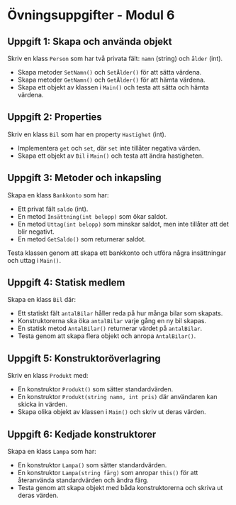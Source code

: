 # Övningsuppgifter - Modul 6

## Uppgift 1: Skapa och använda objekt
Skriv en klass `Person` som har två privata fält: `namn` (string) och `ålder` (int). 

- Skapa metoder `SetNamn()` och `SetÅlder()` för att sätta värdena.
- Skapa metoder `GetNamn()` och `GetÅlder()` för att hämta värdena.
- Skapa ett objekt av klassen i `Main()` och testa att sätta och hämta värdena.

## Uppgift 2: Properties
Skriv en klass `Bil` som har en property `Hastighet` (int). 

- Implementera `get` och `set`, där `set` inte tillåter negativa värden.
- Skapa ett objekt av `Bil` i `Main()` och testa att ändra hastigheten.

## Uppgift 3: Metoder och inkapsling
Skapa en klass `Bankkonto` som har:

- Ett privat fält `saldo` (int).
- En metod `Insättning(int belopp)` som ökar saldot.
- En metod `Uttag(int belopp)` som minskar saldot, men inte tillåter att det blir negativt.
- En metod `GetSaldo()` som returnerar saldot.

Testa klassen genom att skapa ett bankkonto och utföra några insättningar och uttag i `Main()`.

## Uppgift 4: Statisk medlem
Skapa en klass `Bil` där:

- Ett statiskt fält `antalBilar` håller reda på hur många bilar som skapats.
- Konstruktorerna ska öka `antalBilar` varje gång en ny bil skapas.
- En statisk metod `AntalBilar()` returnerar värdet på `antalBilar`.
- Testa genom att skapa flera objekt och anropa `AntalBilar()`.

## Uppgift 5: Konstruktoröverlagring
Skriv en klass `Produkt` med:

- En konstruktor `Produkt()` som sätter standardvärden.
- En konstruktor `Produkt(string namn, int pris)` där användaren kan skicka in värden.
- Skapa olika objekt av klassen i `Main()` och skriv ut deras värden.

## Uppgift 6: Kedjade konstruktorer
Skapa en klass `Lampa` som har:

- En konstruktor `Lampa()` som sätter standardvärden.
- En konstruktor `Lampa(string färg)` som anropar `this()` för att återanvända standardvärden och ändra färg.
- Testa genom att skapa objekt med båda konstruktorerna och skriva ut deras värden.




